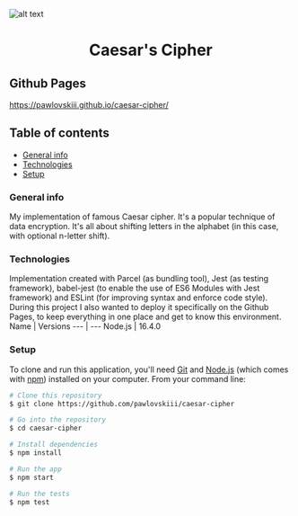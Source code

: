 ![alt text](https://miro.medium.com/max/2240/1*Q-Kh2aE-BomHiU6L9d8EDQ.jpeg)
<h1 align="center">
    Caesar's Cipher  
</h1
<p></p>

## Github Pages
https://pawlovskiii.github.io/caesar-cipher/

## Table of contents
* [General info](#general-info)
* [Technologies](#technologies)
* [Setup](#setup)

### General info 
My implementation of famous Caesar cipher. It's a popular technique of data encryption. It's all about shifting letters in the alphabet (in this case, with optional n-letter shift).

### Technologies
Implementation created with Parcel (as bundling tool), Jest (as testing framework), babel-jest (to enable the use of ES6 Modules with Jest framework) and ESLint (for improving syntax and enforce code style). During this project I also wanted to deploy it specifically on the Github Pages, to keep everything in one place and get to know this environment.
Name  | Versions
--- | --- 
Node.js  | 16.4.0
### Setup
To clone and run this application, you'll need [Git](https://git-scm.com) and [Node.js](https://nodejs.org/en/download/) (which comes with [npm](http://npmjs.com)) installed on your computer. From your command line:

```bash
# Clone this repository
$ git clone https://github.com/pawlovskiii/caesar-cipher

# Go into the repository
$ cd caesar-cipher

# Install dependencies
$ npm install 

# Run the app
$ npm start

# Run the tests
$ npm test
```



